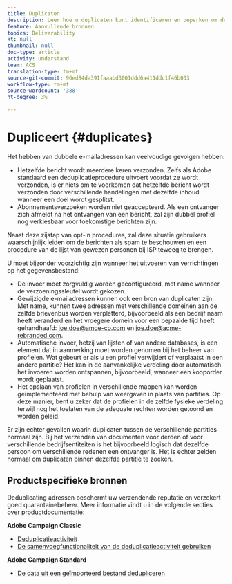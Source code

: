 ```yaml
---
title: Duplicaten
description: Leer hoe u duplicaten kunt identificeren en beperken om de leesbaarheid te verbeteren.
feature: Aanvullende bronnen
topics: Deliverability
kt: null
thumbnail: null
doc-type: article
activity: understand
team: ACS
translation-type: tm+mt
source-git-commit: 96ed84da391faaabd3001ddd6a411ddc1f46b033
workflow-type: tm+mt
source-wordcount: '388'
ht-degree: 3%

---
```



# Dupliceert {#duplicates}

Het hebben van dubbele e-mailadressen kan veelvoudige gevolgen hebben:

* Hetzelfde bericht wordt meerdere keren verzonden. Zelfs als Adobe standaard een deduplicatieprocedure uitvoert voordat ze wordt verzonden, is er niets om te voorkomen dat hetzelfde bericht wordt verzonden door verschillende handelingen met dezelfde inhoud wanneer een doel wordt gesplitst.
* Abonnementsverzoeken worden niet geaccepteerd. Als een ontvanger zich afmeldt na het ontvangen van een bericht, zal zijn dubbel profiel nog verkiesbaar voor toekomstige berichten zijn.

Naast deze zijstap van opt-in procedures, zal deze situatie gebruikers waarschijnlijk leiden om de berichten als spam te beschouwen en een procedure van de lijst van gewezen personen bij ISP teweeg te brengen.

U moet bijzonder voorzichtig zijn wanneer het uitvoeren van verrichtingen op het gegevensbestand:

* De invoer moet zorgvuldig worden geconfigureerd, met name wanneer de verzoeningssleutel wordt gekozen.
* Gewijzigde e-mailadressen kunnen ook een bron van duplicaten zijn. Met name, kunnen twee adressen met verschillende domeinen aan de zelfde brievenbus worden verpletterd, bijvoorbeeld als een bedrijf naam heeft veranderd en het vroegere domein voor een bepaalde tijd heeft gehandhaafd: joe.doe@amce-co.com en joe.doe@acme-rebranded.com.
* Automatische invoer, hetzij van lijsten of van andere databases, is een element dat in aanmerking moet worden genomen bij het beheer van profielen. Wat gebeurt er als u een profiel verwijdert of verplaatst in een andere partitie? Het kan in de aanvankelijke verdeling door automatisch het invoeren worden ontspannen, bijvoorbeeld, wanneer een kooporder wordt geplaatst.
* Het opslaan van profielen in verschillende mappen kan worden geïmplementeerd met behulp van weergaven in plaats van partities. Op deze manier, bent u zeker dat de profielen in de zelfde fysieke verdeling terwijl nog het toelaten van de adequate rechten worden getoond en worden geleid.

Er zijn echter gevallen waarin duplicaten tussen de verschillende partities normaal zijn. Bij het verzenden van documenten voor derden of voor verschillende bedrijfsentiteiten is het bijvoorbeeld logisch dat dezelfde persoon om verschillende redenen een ontvanger is. Het is echter zelden normaal om duplicaten binnen dezelfde partitie te zoeken.

## Productspecifieke bronnen

Deduplicating adressen beschermt uw verzendende reputatie en verzekert goed quarantainebeheer. Meer informatie vindt u in de volgende secties over productdocumentatie:

**Adobe Campaign Classic**

* [Deduplicatieactiviteit](https://experienceleague.adobe.com/docs/campaign-classic/using/automating-with-workflows/targeting-activities/deduplication.html)
* [De samenvoegfunctionaliteit van de deduplicatieactiviteit gebruiken](https://experienceleague.adobe.com/docs/campaign-classic/using/automating-with-workflows/use-cases/data-management/deduplication-merge.html)

**Adobe Campaign Standard**

* [De data uit een geïmporteerd bestand dedupliceren](https://experienceleague.adobe.com/docs/campaign-standard/using/managing-processes-and-data/workflow-use-case/data-management/deduplicating-data-imported-file.html)